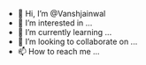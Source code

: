- 👋 Hi, I’m @Vanshjainwal
- 👀 I’m interested in ...
- 🌱 I’m currently learning ...
- 💞️ I’m looking to collaborate on ...
- 📫 How to reach me ...

<!---
Vanshjainwal/Vanshjainwal is a ✨ special ✨ repository because its `README.md` (this file) appears on your GitHub profile.
You can click the Preview link to take a look at your changes.
--->

